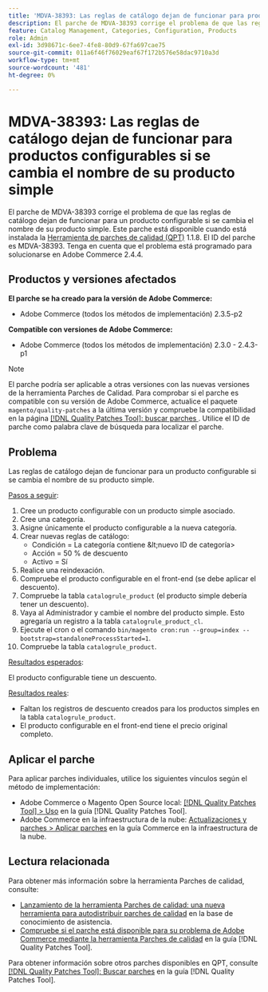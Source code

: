 ```yaml
---
title: 'MDVA-38393: Las reglas de catálogo dejan de funcionar para productos configurables si se cambia el nombre de su producto simple'
description: El parche de MDVA-38393 corrige el problema de que las reglas de catálogo dejan de funcionar para un producto configurable si se cambia el nombre de su producto simple. Este parche está disponible cuando está instalada la [Quality Patches Tool (QPT)](https://experienceleague.adobe.com/en/docs/commerce-operations/tools/quality-patches-tool/quality-patches-tool-to-self-serve-quality-patches) 1.1.8. El ID del parche es MDVA-38393. Tenga en cuenta que el problema está programado para solucionarse en Adobe Commerce 2.4.4.
feature: Catalog Management, Categories, Configuration, Products
role: Admin
exl-id: 3d98671c-6ee7-4fe8-80d9-67fa697cae75
source-git-commit: 011a6f46f76029eaf67f172b576e58dac9710a3d
workflow-type: tm+mt
source-wordcount: '481'
ht-degree: 0%

---
```


# MDVA-38393: Las reglas de catálogo dejan de funcionar para productos configurables si se cambia el nombre de su producto simple

El parche de MDVA-38393 corrige el problema de que las reglas de catálogo dejan de funcionar para un producto configurable si se cambia el nombre de su producto simple. Este parche está disponible cuando está instalada la [Herramienta de parches de calidad (QPT)](https://experienceleague.adobe.com/en/docs/commerce-operations/tools/quality-patches-tool/quality-patches-tool-to-self-serve-quality-patches) 1.1.8. El ID del parche es MDVA-38393. Tenga en cuenta que el problema está programado para solucionarse en Adobe Commerce 2.4.4.

## Productos y versiones afectados

**El parche se ha creado para la versión de Adobe Commerce:**

* Adobe Commerce (todos los métodos de implementación) 2.3.5-p2

**Compatible con versiones de Adobe Commerce:**

* Adobe Commerce (todos los métodos de implementación) 2.3.0 - 2.4.3-p1

>[!NOTE]
>
>El parche podría ser aplicable a otras versiones con las nuevas versiones de la herramienta Parches de Calidad. Para comprobar si el parche es compatible con su versión de Adobe Commerce, actualice el paquete `magento/quality-patches` a la última versión y compruebe la compatibilidad en la página [[!DNL Quality Patches Tool]: buscar parches ](https://experienceleague.adobe.com/en/docs/commerce-operations/tools/quality-patches-tool/quality-patches-tool-to-self-serve-quality-patches). Utilice el ID de parche como palabra clave de búsqueda para localizar el parche.

## Problema

Las reglas de catálogo dejan de funcionar para un producto configurable si se cambia el nombre de su producto simple.

<u>Pasos a seguir</u>:

1. Cree un producto configurable con un producto simple asociado.
1. Cree una categoría.
1. Asigne únicamente el producto configurable a la nueva categoría.
1. Crear nuevas reglas de catálogo:
   * Condición = La categoría contiene \&lt;nuevo ID de categoría>
   * Acción = 50 % de descuento
   * Activo = Sí
1. Realice una reindexación.
1. Compruebe el producto configurable en el front-end (se debe aplicar el descuento).
1. Compruebe la tabla `catalogrule_product` (el producto simple debería tener un descuento).
1. Vaya al Administrador y cambie el nombre del producto simple. Esto agregaría un registro a la tabla `catalogrule_product_cl`.
1. Ejecute el cron o el comando `bin/magento cron:run --group=index --bootstrap=standaloneProcessStarted=1`.
1. Compruebe la tabla `catalogrule_product`.

<u>Resultados esperados</u>:

El producto configurable tiene un descuento.

<u>Resultados reales</u>:

* Faltan los registros de descuento creados para los productos simples en la tabla `catalogrule_product`.
* El producto configurable en el front-end tiene el precio original completo.

## Aplicar el parche

Para aplicar parches individuales, utilice los siguientes vínculos según el método de implementación:

* Adobe Commerce o Magento Open Source local: [[!DNL Quality Patches Tool] > Uso](/help/tools/quality-patches-tool/usage.md) en la guía [!DNL Quality Patches Tool].
* Adobe Commerce en la infraestructura de la nube: [Actualizaciones y parches > Aplicar parches](https://experienceleague.adobe.com/docs/commerce-cloud-service/user-guide/develop/upgrade/apply-patches.html) en la guía Commerce en la infraestructura de la nube.

## Lectura relacionada

Para obtener más información sobre la herramienta Parches de calidad, consulte:

* [Lanzamiento de la herramienta Parches de calidad: una nueva herramienta para autodistribuir parches de calidad](https://experienceleague.adobe.com/en/docs/commerce-operations/tools/quality-patches-tool/quality-patches-tool-to-self-serve-quality-patches) en la base de conocimiento de asistencia.
* [Compruebe si el parche está disponible para su problema de Adobe Commerce mediante la herramienta Parches de calidad](/help/tools/quality-patches-tool/patches-available-in-qpt/check-patch-for-magento-issue-with-magento-quality-patches.md) en la guía [!DNL Quality Patches Tool].

Para obtener información sobre otros parches disponibles en QPT, consulte [[!DNL Quality Patches Tool]: Buscar parches](https://experienceleague.adobe.com/tools/commerce-quality-patches/index.html) en la guía [!DNL Quality Patches Tool].
